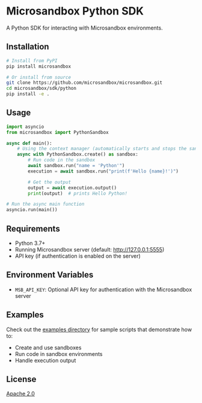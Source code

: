 # Microsandbox Python SDK

A Python SDK for interacting with Microsandbox environments.

## Installation

```bash
# Install from PyPI
pip install microsandbox

# Or install from source
git clone https://github.com/microsandbox/microsandbox.git
cd microsandbox/sdk/python
pip install -e .
```

## Usage

```python
import asyncio
from microsandbox import PythonSandbox

async def main():
    # Using the context manager (automatically starts and stops the sandbox)
    async with PythonSandbox.create() as sandbox:
        # Run code in the sandbox
        await sandbox.run("name = 'Python'")
        execution = await sandbox.run("print(f'Hello {name}!')")

        # Get the output
        output = await execution.output()
        print(output)  # prints Hello Python!

# Run the async main function
asyncio.run(main())
```

## Requirements

- Python 3.7+
- Running Microsandbox server (default: http://127.0.0.1:5555)
- API key (if authentication is enabled on the server)

## Environment Variables

- `MSB_API_KEY`: Optional API key for authentication with the Microsandbox server

## Examples

Check out the [examples directory](./examples) for sample scripts that demonstrate how to:

- Create and use sandboxes
- Run code in sandbox environments
- Handle execution output

## License

[Apache 2.0](https://www.apache.org/licenses/LICENSE-2.0)
